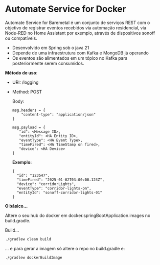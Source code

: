 # Automate Service for Docker

Automate Service for Baremetal é um conjunto de serviços REST com o objetivo 
de registrar eventos recebidos via automação residencial, via Node-RED no Home Assistant por exemplo,
através de dispositivos sonoff ou compatíveis.

* Desenvolvido em Spring sob o java 21
* Depende de uma infraestrutura com Kafka e MongoDB já operando
* Os eventos são alimentados em um tópico no Kafka para posteriormente serem consumidos.

**Método de uso:**

* URI: /logging
* Method: POST

  Body:
  ```
  msg.headers = {
      "content-type": "application/json"
  }

  msg.payload = {
     "id": <Message ID>,
     "entityId": <HA Entity ID>,
     "eventType": <HA Event Type>,
     "timeFired": <HA TimeStamp on fired>,
     "device": <HA Device>
  }
  ```

  **Exemplo:**
  ```
  {
    "id": "123547",
    "timeFired": "2025-01-02T03:00:00.123Z",
    "device": "corridorLights",
    "eventType": "corridor-lights-on",
    "entityId": "sonoff-corridor-lights-01"
  }
  ```

**O básico...**

  Altere o seu hub do docker em docker.springBootApplication.images no build.gradle.

  Build...

  ```bash
  ./gradlew clean build
  ```
... e para gerar a imagem só altere o repo no build.gradle e:

  ```bash
  ./gradlew dockerBuildImage
  ```